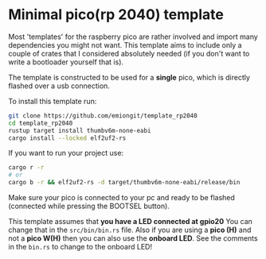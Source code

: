 # Minimal pico(rp 2040) template

Most 'templates' for the raspberry pico are rather involved and import many dependencies you might not want.
This template aims to include only a couple of crates that I considered absolutely needed (if you don't want to write a bootloader yourself that is).

The template is constructed to be used for a **single** pico, which is directly flashed over a usb connection.

To install this template run:
```bash
git clone https://github.com/emiongit/template_rp2040
cd template_rp2040
rustup target install thumbv6m-none-eabi
cargo install --locked elf2uf2-rs
```

If you want to run your project use:
```bash
cargo r -r
# or
cargo b -r && elf2uf2-rs -d target/thumbv6m-none-eabi/release/bin
```
Make sure your pico is connected to your pc and ready to be flashed (connected while pressing the BOOTSEL button).

This template assumes that **you have a LED connected at gpio20**
You can change that in the `src/bin/bin.rs` file.
Also if you are using a **pico (H)** and not a **pico W(H)** then you can also use the **onboard LED**. 
See the comments in the `bin.rs` to change to the onboard LED! 
